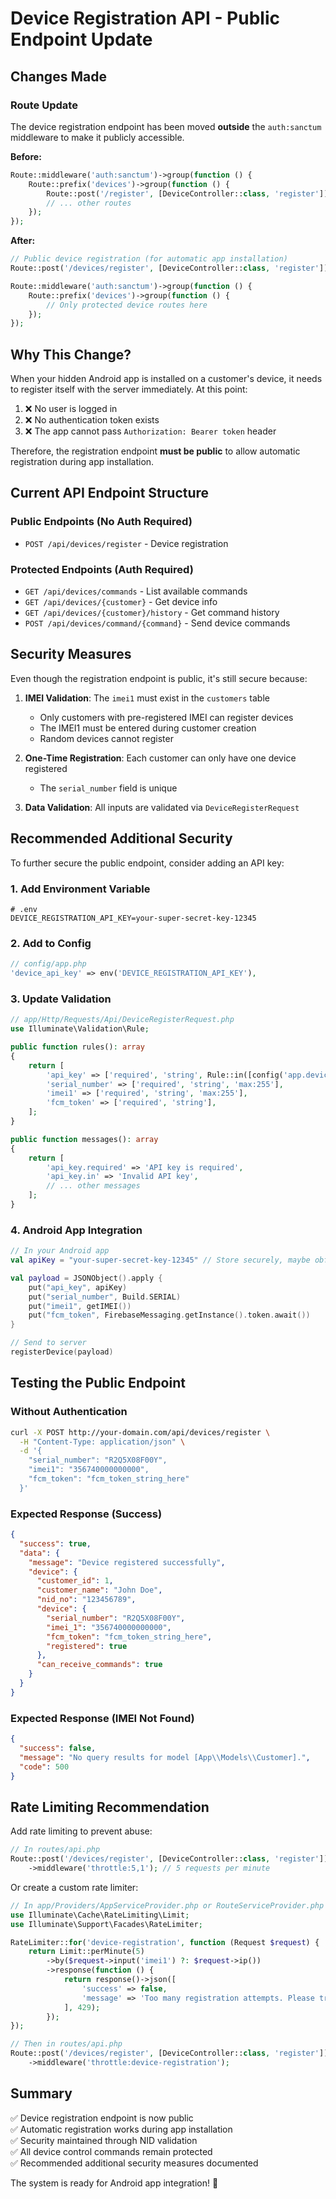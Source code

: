 # Device Registration API - Public Endpoint Update

## Changes Made

### Route Update
The device registration endpoint has been moved **outside** the `auth:sanctum` middleware to make it publicly accessible.

**Before:**
```php
Route::middleware('auth:sanctum')->group(function () {
    Route::prefix('devices')->group(function () {
        Route::post('/register', [DeviceController::class, 'register']);
        // ... other routes
    });
});
```

**After:**
```php
// Public device registration (for automatic app installation)
Route::post('/devices/register', [DeviceController::class, 'register']);

Route::middleware('auth:sanctum')->group(function () {
    Route::prefix('devices')->group(function () {
        // Only protected device routes here
    });
});
```

## Why This Change?

When your hidden Android app is installed on a customer's device, it needs to register itself with the server immediately. At this point:

1. ❌ No user is logged in
2. ❌ No authentication token exists
3. ❌ The app cannot pass `Authorization: Bearer token` header

Therefore, the registration endpoint **must be public** to allow automatic registration during app installation.

## Current API Endpoint Structure

### Public Endpoints (No Auth Required)
- `POST /api/devices/register` - Device registration

### Protected Endpoints (Auth Required)
- `GET /api/devices/commands` - List available commands
- `GET /api/devices/{customer}` - Get device info
- `GET /api/devices/{customer}/history` - Get command history  
- `POST /api/devices/command/{command}` - Send device commands

## Security Measures

Even though the registration endpoint is public, it's still secure because:

1. **IMEI Validation**: The `imei1` must exist in the `customers` table
   - Only customers with pre-registered IMEI can register devices
   - The IMEI1 must be entered during customer creation
   - Random devices cannot register

2. **One-Time Registration**: Each customer can only have one device registered
   - The `serial_number` field is unique

3. **Data Validation**: All inputs are validated via `DeviceRegisterRequest`

## Recommended Additional Security

To further secure the public endpoint, consider adding an API key:

### 1. Add Environment Variable
```env
# .env
DEVICE_REGISTRATION_API_KEY=your-super-secret-key-12345
```

### 2. Add to Config
```php
// config/app.php
'device_api_key' => env('DEVICE_REGISTRATION_API_KEY'),
```

### 3. Update Validation
```php
// app/Http/Requests/Api/DeviceRegisterRequest.php
use Illuminate\Validation\Rule;

public function rules(): array
{
    return [
        'api_key' => ['required', 'string', Rule::in([config('app.device_api_key')])],
        'serial_number' => ['required', 'string', 'max:255'],
        'imei1' => ['required', 'string', 'max:255'],
        'fcm_token' => ['required', 'string'],
    ];
}

public function messages(): array
{
    return [
        'api_key.required' => 'API key is required',
        'api_key.in' => 'Invalid API key',
        // ... other messages
    ];
}
```

### 4. Android App Integration
```kotlin
// In your Android app
val apiKey = "your-super-secret-key-12345" // Store securely, maybe obfuscated

val payload = JSONObject().apply {
    put("api_key", apiKey)
    put("serial_number", Build.SERIAL)
    put("imei1", getIMEI())
    put("fcm_token", FirebaseMessaging.getInstance().token.await())
}

// Send to server
registerDevice(payload)
```

## Testing the Public Endpoint

### Without Authentication
```bash
curl -X POST http://your-domain.com/api/devices/register \
  -H "Content-Type: application/json" \
  -d '{
    "serial_number": "R2Q5X08F00Y",
    "imei1": "356740000000000",
    "fcm_token": "fcm_token_string_here"
  }'
```

### Expected Response (Success)
```json
{
  "success": true,
  "data": {
    "message": "Device registered successfully",
    "device": {
      "customer_id": 1,
      "customer_name": "John Doe",
      "nid_no": "123456789",
      "device": {
        "serial_number": "R2Q5X08F00Y",
        "imei_1": "356740000000000",
        "fcm_token": "fcm_token_string_here",
        "registered": true
      },
      "can_receive_commands": true
    }
  }
}
```

### Expected Response (IMEI Not Found)
```json
{
  "success": false,
  "message": "No query results for model [App\\Models\\Customer].",
  "code": 500
}
```

## Rate Limiting Recommendation

Add rate limiting to prevent abuse:

```php
// In routes/api.php
Route::post('/devices/register', [DeviceController::class, 'register'])
    ->middleware('throttle:5,1'); // 5 requests per minute
```

Or create a custom rate limiter:

```php
// In app/Providers/AppServiceProvider.php or RouteServiceProvider.php
use Illuminate\Cache\RateLimiting\Limit;
use Illuminate\Support\Facades\RateLimiter;

RateLimiter::for('device-registration', function (Request $request) {
    return Limit::perMinute(5)
        ->by($request->input('imei1') ?: $request->ip())
        ->response(function () {
            return response()->json([
                'success' => false,
                'message' => 'Too many registration attempts. Please try again later.'
            ], 429);
        });
});

// Then in routes/api.php
Route::post('/devices/register', [DeviceController::class, 'register'])
    ->middleware('throttle:device-registration');
```

## Summary

✅ Device registration endpoint is now public  
✅ Automatic registration works during app installation  
✅ Security maintained through NID validation  
✅ All device control commands remain protected  
✅ Recommended additional security measures documented  

The system is ready for Android app integration! 🚀
